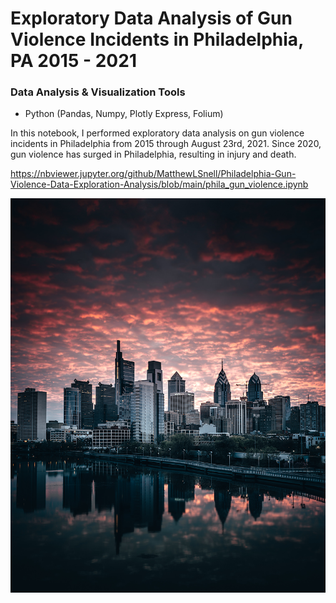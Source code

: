 # Exploratory Data Analysis of Gun Violence Incidents in Philadelphia, PA 2015 - 2021

### Data Analysis & Visualization Tools
+ Python (Pandas, Numpy, Plotly Express, Folium)

In this notebook, I performed exploratory data analysis on gun violence incidents in Philadelphia from 2015 through August 23rd, 2021.  Since 2020, gun violence has surged in Philadelphia, resulting in injury and death.  

https://nbviewer.jupyter.org/github/MatthewLSnell/Philadelphia-Gun-Violence-Data-Exploration-Analysis/blob/main/phila_gun_violence.ipynb 

![Philadelphia](https://github.com/MatthewLSnell/Philadelphia-Gun-Violence-Data-Exploration-Analysis/blob/main/Philadelphia.png)
